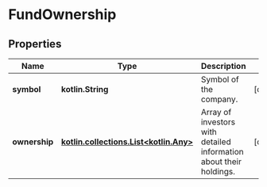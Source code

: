 
# FundOwnership

## Properties
Name | Type | Description | Notes
------------ | ------------- | ------------- | -------------
**symbol** | **kotlin.String** | Symbol of the company. |  [optional]
**ownership** | [**kotlin.collections.List&lt;kotlin.Any&gt;**](kotlin.Any.md) | Array of investors with detailed information about their holdings. |  [optional]



